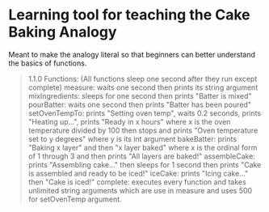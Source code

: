 # Learning tool for teaching the Cake Baking Analogy 

Meant to make the analogy literal so that beginners can better understand the basics of functions.

>1.1.0 Functions:
>(All functions sleep one second after they run except complete)
>measure: waits one second then prints its string argument
>mixIngredients: sleeps for one second then prints "Batter is mixed"
>pourBatter: waits one second then prints "Batter has been poured"
>setOvenTempTo: prints "Setting oven temp", waits 0.2 seconds, prints "Heating up...", prints "Ready in x hours" where x is the oven temperature divided by 100 then stops and prints "Oven temperature set to y degrees" where y is its int argument
>bakeBatter: prints "Baking x layer" and then "x layer baked" where x is the ordinal form of 1 through 3 and then prints "All layers are baked!"
>assembleCake: prints "Assembling cake..." then sleeps for 1 second then prints "Cake is assembled and ready to be iced!"
>iceCake: prints "Icing cake..." then "Cake is iced!"
>complete: executes every function and takes unlimited string arguments which are use in measure and uses 500 for setOvenTemp argument.